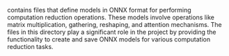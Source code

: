contains files that define models in ONNX format for performing computation reduction operations. These models involve operations like matrix multiplication, gathering, reshaping, and attention mechanisms. The files in this directory play a significant role in the project by providing the functionality to create and save ONNX models for various computation reduction tasks.